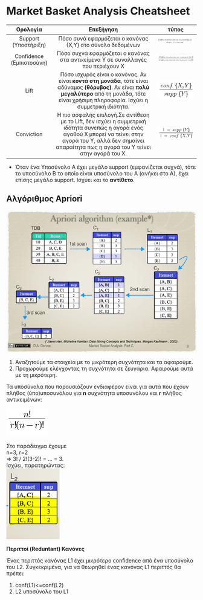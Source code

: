 # Market Basket Analysis Cheatsheet

|         Ορολογία         |                                                                                                Επεξήγηση                                                                                                 |                τύπος                |
| :----------------------: | :------------------------------------------------------------------------------------------------------------------------------------------------------------------------------------------------------: | :---------------------------------: |
|   Support (Υποστήριξη)   |                                                                        Πόσο συνά εφαρμόζεται ο κανόνας {Χ,Υ} στο σύνολο δεδομένων                                                                        |  <img src="./images/support.png"/>  |
| Confidence (Εμπιστοσύνη) |                                                             Πόσο συχνά εφαρμόζεται ο κανόνας στα αντικείμενα Υ σε συναλλαγές που περιέχουν Χ                                                             | <img src="./images/confidence.png"> |
|           Lift           | Πόσο ισχυρός είναι ο κανόνας. Αν είναι **κοντά στη μονάδα**, τότε είναι αδύναμος **(θόρυβος)**. Αν είναι **πολύ μεγαλύτερο** από τη μονάδα, τότε είναι χρήσιμη πληροφορία. Ισχύει η συμμετρική ιδιότητα. |     <img src="images/lift.png">     |
|        Conviction        |                                                                        Η πιο ασφαλής επιλογή.Σε αντίθεση με το Lift, δεν ισχύει η συμμετρική ιδότητα συνεπώς η αγορά ενός αγαθού Χ μπορεί να τείνει στην αγορά του Υ, αλλά δεν σημαίνει απαραίτητα πως η αγορά του Υ τείνει στην αγορά του Χ.                                                                  | <img src="images/conviction.png"/>  |

 - Όταν ένα Υποσύνολο Α έχει μεγάλο support (εμφανίζεται συχνά), τότε το υποσύνολο Β το οποίο είναι υποσύνολο του Α (ανήκει στο Α), έχει επίσης μεγάλο support. Ισχύει και το **αντίθετο**.


## Αλγόριθμος Apriori

<img src="./images/apriori.png"/>

1. Αναζητούμε τα στοιχεία με το μικρότερη συχνότητα και τα αφαιρούμε.
2. Προχωρούμε ελέγχοντας τη συχνότητα σε ζευγάρια. Αφαιρούμε αυτά με τη μικρότερη.


Τα υποσύνολα που παρουσιάζουν ενδιαφέρον είναι για αυτά που έχουν πλήθος (ύπο)υποσυνόλου για **n** συχνότητα υποσυνόλου και **r** πλήθος αντικειμένων:

<img src="./images/juice.png"> 

Στο παράδειγμα έχουμε  
n=3, r=2  
=> 3! / 2!(3-2)! = ... = 3.  
Ισχύει, παρατηρώντας:  
<img src="./images/juice_highlight.png">


**Περιττοί (Reduntant) Κανόνες**

Ένας περιττός κανόνας L1 έχει μικρότερο confidence από ένα υποσύνολο του L2. Συγκεκριμένα, για να θεωρηθεί ένας κανόνας L1 περιττός θα πρέπει:

1. conf(L1)<=conf(L2)
2. L2 υποσύνολο του L1